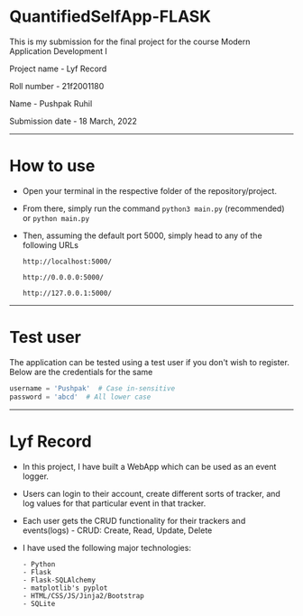 # QuantifiedSelfApp-FLASK
This is my submission for the final project for the course Modern Application Development I

Project name - Lyf Record

Roll number - 21f2001180

Name - Pushpak Ruhil

Submission date - 18 March, 2022



--------------

# How to use
  - Open your terminal in the respective folder of the repository/project.
  - From there, simply run the command ```python3 main.py``` (recommended) or ```python main.py```
  - Then, assuming the default port 5000, simply head to any of the following URLs 
        
        http://localhost:5000/
         
        http://0.0.0.0:5000/
        
        http://127.0.0.1:5000/

------------------
# Test user
The application can be tested using a test user if you don't wish to register. Below are the credentials for the same

```python
username = 'Pushpak'  # Case in-sensitive
password = 'abcd'  # All lower case
```

------------------
# Lyf Record
- In this project, I have built a WebApp which can be used as an event logger. 
- Users can login to their account, create different sorts of tracker, and log values for that particular event in that tracker.
- Each user gets the CRUD functionality for their trackers and events(logs)
      - CRUD: Create, Read, Update, Delete
- I have used the following major technologies:
      
      - Python
      - Flask
      - Flask-SQLAlchemy
      - matplotlib's pyplot
      - HTML/CSS/JS/Jinja2/Bootstrap
      - SQLite
